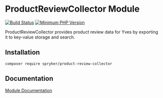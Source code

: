 # ProductReviewCollector Module
[![Build Status](https://travis-ci.org/spryker/product-review-collector.svg)](https://travis-ci.org/spryker/product-review-collector)
[![Minimum PHP Version](https://img.shields.io/badge/php-%3E%3D%207.2-8892BF.svg)](https://php.net/)

ProductReviewCollector provides product review data for Yves by exporting it to key-value storage and search.

## Installation

```
composer require spryker/product-review-collector
```

## Documentation

[Module Documentation](https://academy.spryker.com/developing_with_spryker/module_guide/products/product_reviews/product_review.html)
